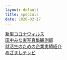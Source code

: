 ```yaml
---
layout: default
title: specials
date: 2020-02-17
---
```

<p></p>

[新型コロナウィルス](https://kidokun153.github.io/specials/covid-19)<br>
[田中みな実写真集観測部](https://kidokun153.github.io/specials/sincerely-yours.html)<br>
[就活生のための企業実績紹介](https://kidokun153.github.io/specials/shukatsu-jisseki.html)<br>
[めざましテレビ](https://kidokun153.github.io/specials/meza/index.html)<br>
